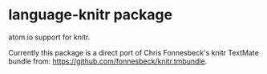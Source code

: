 # language-knitr package

atom.io support for knitr.

Currently this package is a direct port of Chris Fonnesbeck's knitr TextMate bundle from: <https://github.com/fonnesbeck/knitr.tmbundle>.
